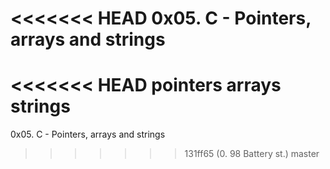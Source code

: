 <<<<<<< HEAD
0x05. C - Pointers, arrays and strings
=======
<<<<<<< HEAD
pointers arrays strings
=======
0x05. C - Pointers, arrays and strings
>>>>>>> 131ff65 (0. 98 Battery st.)
>>>>>>> master
